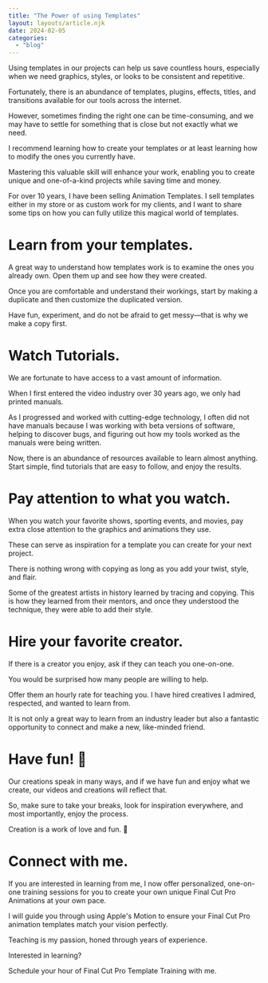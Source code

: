 ```yaml
---
title: "The Power of using Templates"
layout: layouts/article.njk
date: 2024-02-05
categories:
  - "blog"
---
```


Using templates in our projects can help us save countless hours, especially when we need graphics, styles, or looks to be consistent and repetitive. 

Fortunately, there is an abundance of templates, plugins, effects, titles, and transitions available for our tools across the internet. 

However, sometimes finding the right one can be time-consuming, and we may have to settle for something that is close but not exactly what we need. 

I recommend learning how to create your templates or at least learning how to modify the ones you currently have. 

Mastering this valuable skill will enhance your work, enabling you to create unique and one-of-a-kind projects while saving time and money.

For over 10 years, I have been selling Animation Templates. I sell templates either in my store or as custom work for my clients, and I want to share some tips on how you can fully utilize this magical world of templates.

# Learn from your templates.

A great way to understand how templates work is to examine the ones you already own. Open them up and see how they were created. 

Once you are comfortable and understand their workings, start by making a duplicate and then customize the duplicated version. 

Have fun, experiment, and do not be afraid to get messy—that is why we make a copy first.

# Watch Tutorials.

We are fortunate to have access to a vast amount of information. 

When I first entered the video industry over 30 years ago, we only had printed manuals. 

As I progressed and worked with cutting-edge technology, I often did not have manuals because I was working with beta versions of software, helping to discover bugs, and figuring out how my tools worked as the manuals were being written. 

Now, there is an abundance of resources available to learn almost anything. Start simple, find tutorials that are easy to follow, and enjoy the results.

# Pay attention to what you watch.

When you watch your favorite shows, sporting events, and movies, pay extra close attention to the graphics and animations they use. 

These can serve as inspiration for a template you can create for your next project. 

There is nothing wrong with copying as long as you add your twist, style, and flair. 

Some of the greatest artists in history learned by tracing and copying. This is how they learned from their mentors, and once they understood the technique, they were able to add their style.

# Hire your favorite creator.

If there is a creator you enjoy, ask if they can teach you one-on-one. 

You would be surprised how many people are willing to help. 

Offer them an hourly rate for teaching you. I have hired creatives I admired, respected, and wanted to learn from. 

It is not only a great way to learn from an industry leader but also a fantastic opportunity to connect and make a new, like-minded friend.

# Have fun! 🙂

Our creations speak in many ways, and if we have fun and enjoy what we create, our videos and creations will reflect that. 

So, make sure to take your breaks, look for inspiration everywhere, and most importantly, enjoy the process. 

Creation is a work of love and fun. 🙂

# Connect with me.

If you are interested in learning from me, I now offer personalized, one-on-one training sessions for you to create your own unique Final Cut Pro Animations at your own pace. 

I will guide you through using Apple's Motion to ensure your Final Cut Pro animation templates match your vision perfectly.

Teaching is my passion, honed through years of experience.

Interested in learning?

Schedule your hour of Final Cut Pro Template Training with me.
